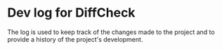 # Dev log for DiffCheck
The log is used to keep track of the changes made to the project and to provide a history of the project's development.